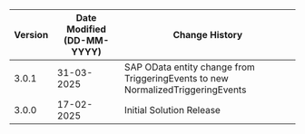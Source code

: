 | **Version** | **Date Modified (DD-MM-YYYY)** | **Change History**                          |
|-------------|--------------------------------|---------------------------------------------|
| 3.0.1       |  31-03-2025                    | SAP OData entity change from TriggeringEvents to new NormalizedTriggeringEvents |
| 3.0.0       |  17-02-2025                    | Initial Solution Release |
